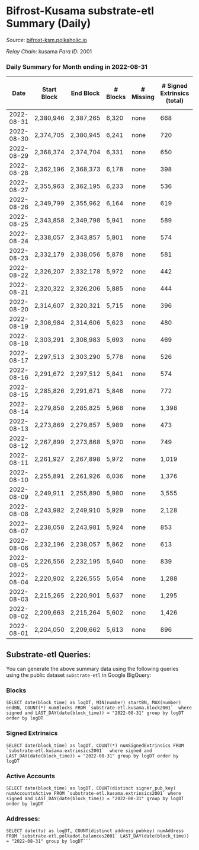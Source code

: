 # Bifrost-Kusama substrate-etl Summary (Daily)

_Source_: [bifrost-ksm.polkaholic.io](https://bifrost-ksm.polkaholic.io)

*Relay Chain*: kusama
*Para ID*: 2001



### Daily Summary for Month ending in 2022-08-31


| Date | Start Block | End Block | # Blocks | # Missing | # Signed Extrinsics (total) | # Active Accounts | # Addresses with Balances | # Events | # Transfers | # XCM Transfers In | # XCM Transfers Out |
| ---- | ----------- | --------- | -------- | --------- | --------------------------- | ----------------- | ------------------------- | -------- | ----------- | ------------------ | ------------------- |
| 2022-08-31 | 2,380,946 | 2,387,265 | 6,320 | none | 668 | 227 | 100,175 | 43,526 | 13,021 ($133,983) | 42 ($36,945.34) | 42 ($11,888.55) |
| 2022-08-30 | 2,374,705 | 2,380,945 | 6,241 | none | 720 | 201 | 100,158 | 41,199 | 11,634 ($1,017,816) | 22 ($2,047.07) | 50 ($120,929) |
| 2022-08-29 | 2,368,374 | 2,374,704 | 6,331 | none | 650 | 186 | 100,155 | 42,180 | 12,334 ($116,480) | 30 ($11,921.97) | 31 ($6,596.76) |
| 2022-08-28 | 2,362,196 | 2,368,373 | 6,178 | none | 398 | 121 | 100,142 | 38,256 | 11,455 ($15,291.05) | 19 ($6,206.74) | 14 ($5,344.59) |
| 2022-08-27 | 2,355,963 | 2,362,195 | 6,233 | none | 536 | 167 | 100,137 | 38,869 | 11,352 ($25,783.51) | 22 ($3,704.70) | 29 ($12,177.23) |
| 2022-08-26 | 2,349,799 | 2,355,962 | 6,164 | none | 619 | 165 | 100,130 | 39,514 | 11,357 ($143,515) | 53 ($38,230.64) | 49 ($9,339.51) |
| 2022-08-25 | 2,343,858 | 2,349,798 | 5,941 | none | 589 | 123 | 100,126 | 38,508 | 11,072 ($213,137) | 38 ($12,481.68) | 31 ($44,778.39) |
| 2022-08-24 | 2,338,057 | 2,343,857 | 5,801 | none | 574 | 116 | 100,116 | 37,910 | 10,980 ($82,472.62) | 27 ($6,124.47) | 27 ($7,369.63) |
| 2022-08-23 | 2,332,179 | 2,338,056 | 5,878 | none | 581 | 138 | 100,112 | 38,696 | 11,323 ($254,163) | 45 ($40,386.36) | 35 ($36,236.58) |
| 2022-08-22 | 2,326,207 | 2,332,178 | 5,972 | none | 442 | 115 | 100,103 | 37,587 | 11,123 ($701,990) | 47 ($534,260) | 50 ($20,170.37) |
| 2022-08-21 | 2,320,322 | 2,326,206 | 5,885 | none | 444 | 113 | 100,096 | 37,449 | 11,143 ($76,152.51) | 41 ($13,499.81) | 32 ($9,503.26) |
| 2022-08-20 | 2,314,607 | 2,320,321 | 5,715 | none | 396 | 97 | 100,089 | 34,333 | 9,942 ($106,797) | 33 ($67,898.85) | 31 ($6,037.75) |
| 2022-08-19 | 2,308,984 | 2,314,606 | 5,623 | none | 480 | 99 | 100,083 | 35,730 | 10,476 ($101,307) | 56 ($24,312.23) | 41 ($8,842.34) |
| 2022-08-18 | 2,303,291 | 2,308,983 | 5,693 | none | 469 | 129 | 100,074 | 36,021 | 10,610 ($108,221) | 40 ($33,763.35) | 29 ($35,124.62) |
| 2022-08-17 | 2,297,513 | 2,303,290 | 5,778 | none | 526 | 133 | 100,065 | 37,425 | 11,016 ($75,351.02) | 50 ($18,074.31) | 33 ($11,255.08) |
| 2022-08-16 | 2,291,672 | 2,297,512 | 5,841 | none | 574 | 158 | 100,060 | 35,980 | 9,831 ($43,366.10) | 57 ($11,535.25) | 36 ($4,811.16) |
| 2022-08-15 | 2,285,826 | 2,291,671 | 5,846 | none | 772 | 202 | 100,046 | 39,697 | 11,017 ($84,590.64) | 48 ($16,584.76) | 41 ($130,779) |
| 2022-08-14 | 2,279,858 | 2,285,825 | 5,968 | none | 1,398 | 159 | 100,032 | 44,516 | 10,852 ($218,850) | 87 ($46,594.51) | 91 ($54,975.64) |
| 2022-08-13 | 2,273,869 | 2,279,857 | 5,989 | none | 473 | 144 | 100,020 | 36,762 | 10,551 ($87,026.00) | 47 ($10,889.39) | 27 ($24,615.83) |
| 2022-08-12 | 2,267,899 | 2,273,868 | 5,970 | none | 749 | 197 | 100,008 | 38,914 | 10,647 ($117,953) | 101 ($51,234.84) | 39 ($8,540.05) |
| 2022-08-11 | 2,261,927 | 2,267,898 | 5,972 | none | 1,019 | 285 | 99,964 | 42,202 | 11,137 ($1,858,823) | 197 ($78,068.44) | 88 ($54,602.35) |
| 2022-08-10 | 2,255,891 | 2,261,926 | 6,036 | none | 1,376 | 331 | 99,879 | 44,049 | 10,962 ($312,678) | 241 ($114,166) | 54 ($21,610.81) |
| 2022-08-09 | 2,249,911 | 2,255,890 | 5,980 | none | 3,555 | 315 | 99,765 | 57,914 | 11,558 ($593,020) | 163 ($150,398) | 78 ($18,873.90) |
| 2022-08-08 | 2,243,982 | 2,249,910 | 5,929 | none | 2,128 | 457 | 99,711 | 52,092 | 12,618 ($2,972,631) | 279 ($2,311,387) | 137 ($138,928) |
| 2022-08-07 | 2,238,058 | 2,243,981 | 5,924 | none | 853 | 181 | 99,656 | 39,182 | 10,878 ($341,164) | 31 ($18,250.45) | 63 ($13,850.65) |
| 2022-08-06 | 2,232,196 | 2,238,057 | 5,862 | none | 613 | 177 | 99,647 | 35,467 | 9,749 ($56,419.83) | 29 ($5,676.84) | 83 ($71,079.55) |
| 2022-08-05 | 2,226,556 | 2,232,195 | 5,640 | none | 839 | 249 | 99,643 | 39,259 | 10,952 ($176,594) | 35 ($8,577.55) | 150 ($6,206.54) |
| 2022-08-04 | 2,220,902 | 2,226,555 | 5,654 | none | 1,288 | 381 | 99,637 | 41,004 | 10,544 ($246,553) | 41 ($9,133.26) | 185 ($22,137.26) |
| 2022-08-03 | 2,215,265 | 2,220,901 | 5,637 | none | 1,295 | 426 | 99,627 | 43,046 | 11,726 ($227,336) | 47 ($22,762.04) | 172 ($29,008.65) |
| 2022-08-02 | 2,209,663 | 2,215,264 | 5,602 | none | 1,426 | 371 | 99,624 | 40,361 | 10,930 ($303,468) | 42 ($21,871.71) | 142 ($31,924.16) |
| 2022-08-01 | 2,204,050 | 2,209,662 | 5,613 | none | 896 | 189 | 99,612 | 36,450 | 10,254 ($129,195) | 36 ($11,265.21) | 77 ($18,030.07) |

## Substrate-etl Queries:
You can generate the above summary data using the following queries using the public dataset `substrate-etl` in Google BigQuery:


### Blocks
```
SELECT date(block_time) as logDT, MIN(number) startBN, MAX(number) endBN, COUNT(*) numBlocks FROM `substrate-etl.kusama.block2001`  where signed and LAST_DAY(date(block_time)) = "2022-08-31" group by logDT order by logDT
```


### Signed Extrinsics
```
SELECT date(block_time) as logDT, COUNT(*) numSignedExtrinsics FROM `substrate-etl.kusama.extrinsics2001`  where signed and LAST_DAY(date(block_time)) = "2022-08-31" group by logDT order by logDT
```


### Active Accounts
```
SELECT date(block_time) as logDT, COUNT(distinct signer_pub_key) numAccountsActive FROM `substrate-etl.kusama.extrinsics2001` where signed and LAST_DAY(date(block_time)) = "2022-08-31" group by logDT order by logDT
```


### Addresses:
```
SELECT date(ts) as logDT, COUNT(distinct address_pubkey) numAddress FROM `substrate-etl.polkadot.balances2001` LAST_DAY(date(block_time)) = "2022-08-31" group by logDT```

